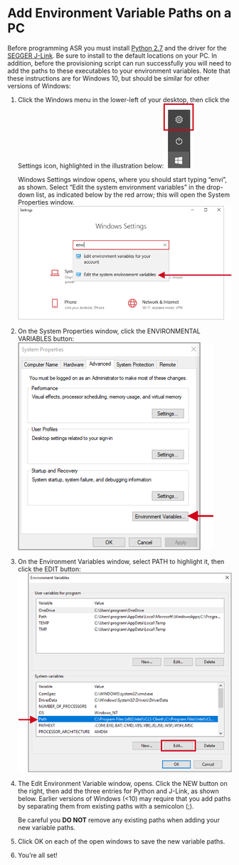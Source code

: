 # Add Environment Variable Paths on a PC

Before programming ASR you must install [Python 2.7](https://www.python.org/downloads) and the driver for the [SEGGER J-Link](https://www.segger.com/downloads/jlink/#jlinksoftwareanddocumentationpack). Be sure to install to the default locations on your PC. In addition, before the provisioning script can run successfully you will need to add the paths to these executables to your environment variables. Note that these instructions are for Windows 10, but should be similar for other versions of Windows:

1. Click the Windows menu in the lower-left of your desktop, then click the Settings icon, highlighted in the illustration below:![img](img/AddPath-01.png)

   Windows Settings window opens, where you should start typing “envi”, as shown. Select “Edit the system environment variables” in the drop-down list, as indicated below by the red arrow; this will open the System Properties window.![img](img/AddPath-02.png)

2. On the System Properties window, click the ENVIRONMENTAL VARIABLES button:![img](img/AddPath-03.png)

3. On the Environment Variables window, select PATH to highlight it, then click the EDIT button:![img](img/AddPath-04.png)

4. The Edit Environment Variable window, opens. Click the NEW button on the right, then add the three entries for Python and J-Link, as shown below. Earlier versions of Windows (<10) may require that you add paths by separating them from existing paths with a semicolon (;).

   Be careful you **DO NOT** remove any existing paths when adding your new variable paths.   

5. Click OK on each of the open windows to save the new variable paths.

6. You’re all set!
